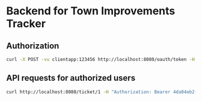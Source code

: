Backend for Town Improvements Tracker
===

Authorization
---

```sh
curl -X POST -vu clientapp:123456 http://localhost:8080/oauth/token -H "Accept: application/json" -d "password=password&username=johndoe&grant_type=password&scope=read%20write&client_secret=123456&client_id=clientapp"
```

API requests for authorized users
---

```sh
curl http://localhost:8080/ticket/1 -H "Authorization: Bearer 4da04eb2-d6f8-4e90-8711-0d0d83777e39"
```
